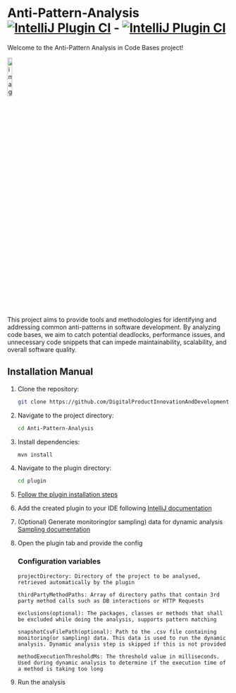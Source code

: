 # Anti-Pattern-Analysis [![IntelliJ Plugin CI](https://github.com/DigitalProductInnovationAndDevelopment/Anti-Pattern-Analysis/actions/workflows/plugin-ci.yml/badge.svg?branch=plugin)](https://github.com/DigitalProductInnovationAndDevelopment/Anti-Pattern-Analysis/actions/workflows/plugin-ci.yml) - [![IntelliJ Plugin CI](https://github.com/DigitalProductInnovationAndDevelopment/Anti-Pattern-Analysis/actions/workflows/plugin-ci.yml/badge.svg?branch=tool)](https://github.com/DigitalProductInnovationAndDevelopment/Anti-Pattern-Analysis/actions/workflows/plugin-ci.yml)

Welcome to the Anti-Pattern Analysis in Code Bases project!

<img src="https://github.com/DigitalProductInnovationAndDevelopment/Anti-Pattern-Analysis/assets/58306766/dfb0b129-83c0-42fd-852b-778c87da46b8" alt="image" width=15% height=15%/>
<br>
This project aims to provide tools and methodologies for identifying and addressing common anti-patterns in software development. By analyzing code bases, we aim to catch potential deadlocks, performance issues, and unnecessary code snippets that can impede maintainability, scalability, and overall software quality.

## Installation Manual

1. Clone the repository:
   ```bash
   git clone https://github.com/DigitalProductInnovationAndDevelopment/Anti-Pattern-Analysis.git
   ```
2. Navigate to the project directory:
   ```bash
   cd Anti-Pattern-Analysis
   ```
3. Install dependencies:
   ```bash
   mvn install
   ```
4. Navigate to the plugin directory:
   ```bash
   cd plugin
   ```
5. [Follow the plugin installation steps](/plugin/README.md)

6. Add the created plugin to your IDE following [IntelliJ documentation](https://www.jetbrains.com/help/idea/managing-plugins.html#install_plugin_from_disk)

7. (Optional) Generate monitoring(or sampling) data for dynamic analysis [Sampling documentation](https://softwaredoug.com/blog/2023/10/15/visualvm-flamegraphs)

8. Open the plugin tab and provide the config<br>
   ### Configuration variables
   ```
   projectDirectory: Directory of the project to be analysed, retrieved automatically by the plugin
   ```
   ```
   thirdPartyMethodPaths: Array of directory paths that contain 3rd party method calls such as DB interactions or HTTP Requests
   ```
   ```
   exclusions(optional): The packages, classes or methods that shall be excluded while doing the analysis, supports pattern matching
   ```
   ```
   snapshotCsvFilePath(optional): Path to the .csv file containing monitoring(or sampling) data. This data is used to run the dynamic analysis. Dynamic analysis step is skipped if this is not provided
   ```
   ```
   methodExecutionThresholdMs: The threshold value in milliseconds. Used during dynamic analysis to determine if the execution time of a method is taking too long
   ```
   
9. Run the analysis
